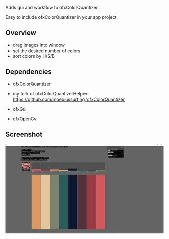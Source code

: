 Adds gui and workflow to ofxColorQuantizer. 

Easy to include ofxColorQuantizer in your app project.

## Overview
* drag images into window
* set the desired number of colors
* sort colors by H/S/B

## Dependencies

- ofxColorQuantizer

- my fork of ofxColorQuantizerHelper:
https://github.com/moebiussurfing/ofxColorQuantizer

- ofxGui

- ofxOpenCv

## Screenshot

![Alt text](/screenshot.JPG?raw=true "MoebiusSurfing")
